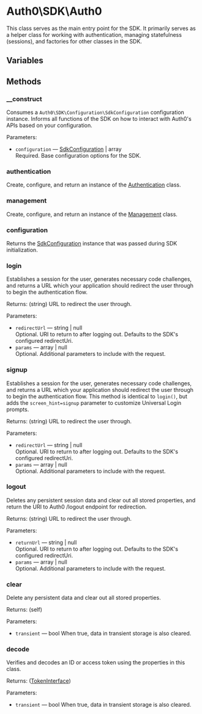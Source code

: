 # Auth0\\SDK\\Auth0

This class serves as the main entry point for the SDK. It primarily serves as a helper class for working with authentication, managing statefulness (sessions), and factories for other classes in the SDK.

## Variables

## Methods

### __construct
Consumes a `Auth0\SDK\Configuration\SdkConfiguration` configuration instance. Informs all functions of the SDK on how to interact with Auth0's APIs based on your configuration.

Parameters:
- `configuration` — [SdkConfiguration](Configuration/SdkConfiguration.md) | array  
  Required. Base configuration options for the SDK.  

### authentication
Create, configure, and return an instance of the [Authentication](API/Authentication.md) class.

### management
Create, configure, and return an instance of the [Management](API/Management.md) class.

### configuration
Returns the [SdkConfiguration](Configuration/SdkConfiguration.md) instance that was passed during SDK initialization.

### login
Establishes a session for the user, generates necessary code challenges, and returns a URL which your application should redirect the user through to begin the authentication flow.

Returns: (string) URL to redirect the user through.

Parameters:
- `redirectUrl` — string | null  
  Optional. URI to return to after logging out. Defaults to the SDK's configured redirectUri.  
- `params` — array | null  
  Optional. Additional parameters to include with the request.  

### signup
Establishes a session for the user, generates necessary code challenges, and returns a URL which your application should redirect the user through to begin the authentication flow. This method is identical to `login()`, but adds the `screen_hint=signup` parameter to customize Universal Login prompts.

Returns: (string) URL to redirect the user through.

Parameters:
- `redirectUrl` — string | null  
  Optional. URI to return to after logging out. Defaults to the SDK's configured redirectUri.  
- `params` — array | null  
  Optional. Additional parameters to include with the request.  

### logout
Deletes any persistent session data and clear out all stored properties, and return the URI to Auth0 /logout endpoint for redirection.

Returns: (string) URL to redirect the user through.

Parameters:
- `returnUrl` — string | null  
  Optional. URI to return to after logging out. Defaults to the SDK's configured redirectUri.  
- `params` — array | null  
  Optional. Additional parameters to include with the request.  

### clear
Delete any persistent data and clear out all stored properties.

Returns: (self)

Parameters:
- `transient` — bool
  When true, data in transient storage is also cleared.  

### decode
Verifies and decodes an ID or access token using the properties in this class.

Returns: ([TokenInterface](Token.md))

Parameters:
- `transient` — bool
  When true, data in transient storage is also cleared.  
